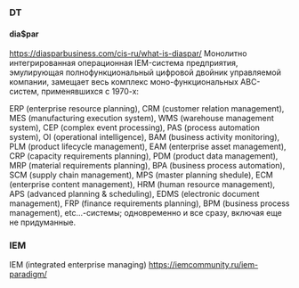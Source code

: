 ### DT
#### dia$par
https://diasparbusiness.com/cis-ru/what-is-diaspar/ 
Монолитно интегрированная операционная IEM-система предприятия, эмулирующая полнофункциональный цифровой двойник управляемой компании, замещает весь комплекс моно-функциональных ABC-систем, применявшихся с 1970-х:

ERP (enterprise resource planning), CRM (customer relation management), MES (manufacturing execution system), WMS (warehouse management system), CEP (complex event processing), PAS (process automation system), OI (operational intelligence), BAM (business activity monitoring), PLM (product lifecycle management), EAM (enterprise asset management), CRP (capacity requirements planning), PDM (product data management), MRP (material requirements planning), BPA (business process automation), SCM (supply chain management), MPS (master planning shedule), ECM (enterprise content management), HRM (human resource management), APS (advanced planning & scheduling), EDMS (electronic document management), FRP (finance requirements planning), BPM (business process management), etc...-системы; одновременно и все сразу, включая еще не придуманные.

### IEM
IEM (integrated enterprise managing) https://iemcommunity.ru/iem-paradigm/
